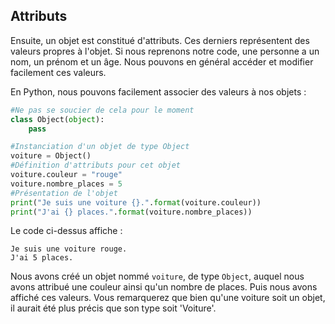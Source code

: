 ## Attributs

Ensuite, un objet est constitué d'attributs. Ces derniers représentent des valeurs propres à l'objet. Si nous reprenons notre code,
une personne a un nom, un prénom et un âge. Nous pouvons en général accéder et modifier facilement ces valeurs.

En Python, nous pouvons facilement associer des valeurs à nos objets :

```python
#Ne pas se soucier de cela pour le moment
class Object(object):
    pass

#Instanciation d'un objet de type Object
voiture = Object()
#Définition d'attributs pour cet objet
voiture.couleur = "rouge"
voiture.nombre_places = 5
#Présentation de l'objet
print("Je suis une voiture {}.".format(voiture.couleur))
print("J'ai {} places.".format(voiture.nombre_places))
```

Le code ci-dessus affiche :

```text
Je suis une voiture rouge.
J'ai 5 places.
```

Nous avons créé un objet nommé `voiture`, de type `Object`, auquel nous avons attribué une couleur ainsi qu'un nombre de places.
Puis nous avons affiché ces valeurs. Vous remarquerez que bien qu'une voiture soit un objet, il aurait été plus précis que son type soit 'Voiture'.
